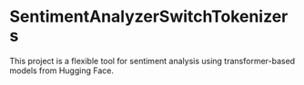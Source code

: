 # SentimentAnalyzerSwitchTokenizers
This project is a flexible tool for sentiment analysis using transformer-based models from Hugging Face.
